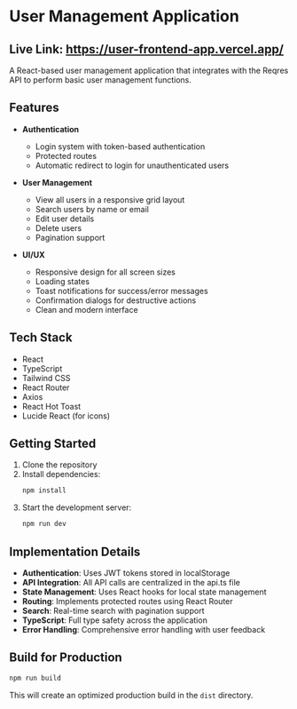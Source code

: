 # User Management Application
## Live Link: https://user-frontend-app.vercel.app/
A React-based user management application that integrates with the Reqres API to perform basic user management functions.

## Features

- **Authentication**
  - Login system with token-based authentication
  - Protected routes
  - Automatic redirect to login for unauthenticated users

- **User Management**
  - View all users in a responsive grid layout
  - Search users by name or email
  - Edit user details
  - Delete users
  - Pagination support

- **UI/UX**
  - Responsive design for all screen sizes
  - Loading states
  - Toast notifications for success/error messages
  - Confirmation dialogs for destructive actions
  - Clean and modern interface

## Tech Stack

- React
- TypeScript
- Tailwind CSS
- React Router
- Axios
- React Hot Toast
- Lucide React (for icons)

## Getting Started

1. Clone the repository
2. Install dependencies:
   ```bash
   npm install
   ```
3. Start the development server:
   ```bash
   npm run dev
   ```



## Implementation Details

- **Authentication**: Uses JWT tokens stored in localStorage
- **API Integration**: All API calls are centralized in the api.ts file
- **State Management**: Uses React hooks for local state management
- **Routing**: Implements protected routes using React Router
- **Search**: Real-time search with pagination support
- **TypeScript**: Full type safety across the application
- **Error Handling**: Comprehensive error handling with user feedback

## Build for Production

```bash
npm run build
```

This will create an optimized production build in the `dist` directory.
